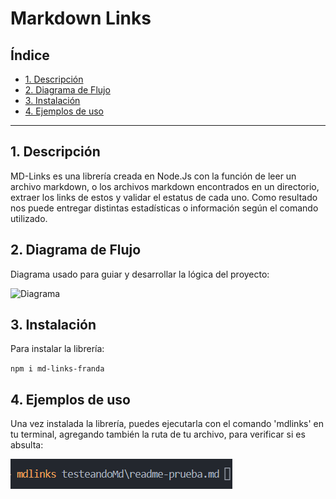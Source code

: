 # Markdown Links

## Índice

- [1. Descripción](#1-descripción)
- [2. Diagrama de Flujo](#2-diagrama-de-flujo)
- [3. Instalación](#3-instalación)
- [4. Ejemplos de uso](#4-ejemplos-de-uso)

---

## 1. Descripción

MD-Links es una librería creada en Node.Js con la función de leer un archivo markdown, o los archivos markdown encontrados en un directorio, extraer los links de estos y validar el estatus de cada uno. Como resultado nos puede entregar distintas estadísticas o información según el comando utilizado.

## 2. Diagrama de Flujo

Diagrama usado para guiar y desarrollar la lógica del proyecto:

![Diagrama](./Diagrama-final-final-ahora-sí.png)

## 3. Instalación

Para instalar la librería:

`npm i md-links-franda`

## 4. Ejemplos de uso

Una vez instalada la librería, puedes ejecutarla con el comando 'mdlinks' en tu terminal, agregando también la ruta de tu archivo, para verificar si es absulta:

![example1](./ruta-absoluta.png)
